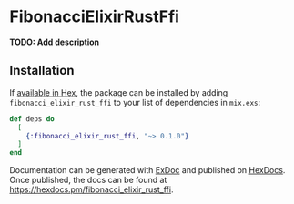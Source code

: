 # FibonacciElixirRustFfi

**TODO: Add description**

## Installation

If [available in Hex](https://hex.pm/docs/publish), the package can be installed
by adding `fibonacci_elixir_rust_ffi` to your list of dependencies in `mix.exs`:

```elixir
def deps do
  [
    {:fibonacci_elixir_rust_ffi, "~> 0.1.0"}
  ]
end
```

Documentation can be generated with [ExDoc](https://github.com/elixir-lang/ex_doc)
and published on [HexDocs](https://hexdocs.pm). Once published, the docs can
be found at <https://hexdocs.pm/fibonacci_elixir_rust_ffi>.

